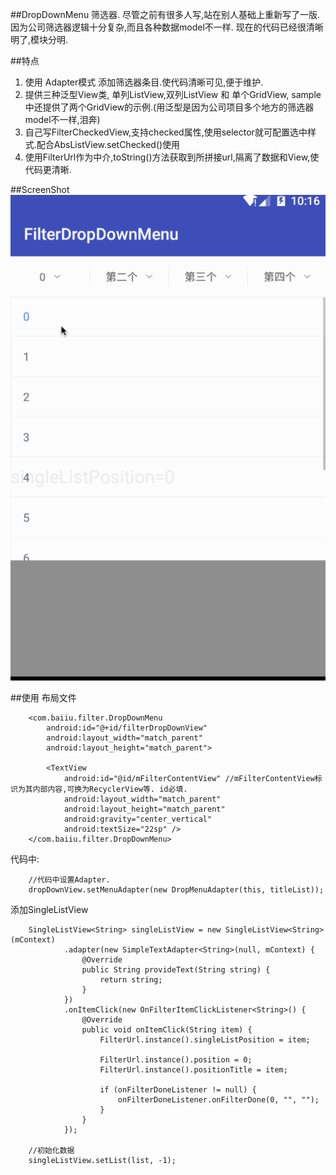 ##DropDownMenu
筛选器. 尽管之前有很多人写,站在别人基础上重新写了一版.因为公司筛选器逻辑十分复杂,而且各种数据model不一样.
现在的代码已经很清晰明了,模块分明.

##特点
1. 使用 Adapter模式 添加筛选器条目.使代码清晰可见,便于维护.
2. 提供三种泛型View类, 单列ListView,双列ListView 和 单个GridView, sample中还提供了两个GridView的示例.(用泛型是因为公司项目多个地方的筛选器model不一样,泪奔)
3. 自己写FilterCheckedView,支持checked属性,使用selector就可配置选中样式.配合AbsListView.setChecked()使用
4. 使用FilterUrl作为中介,toString()方法获取到所拼接url,隔离了数据和View,使代码更清晰.

##ScreenShot
![DropDownMenu](images/dropDownMenu.gif "Gif Example")



##使用
布局文件
```
    <com.baiiu.filter.DropDownMenu
        android:id="@+id/filterDropDownView"
        android:layout_width="match_parent"
        android:layout_height="match_parent">

        <TextView
            android:id="@id/mFilterContentView" //mFilterContentView标识为其内部内容,可换为RecyclerView等. id必填.
            android:layout_width="match_parent"
            android:layout_height="match_parent"
            android:gravity="center_vertical"
            android:textSize="22sp" />
    </com.baiiu.filter.DropDownMenu>
```

代码中:
```
    //代码中设置Adapter.
    dropDownView.setMenuAdapter(new DropMenuAdapter(this, titleList));
```

添加SingleListView
```
    SingleListView<String> singleListView = new SingleListView<String>(mContext)
            .adapter(new SimpleTextAdapter<String>(null, mContext) {
                @Override
                public String provideText(String string) {
                    return string;
                }
            })
            .onItemClick(new OnFilterItemClickListener<String>() {
                @Override
                public void onItemClick(String item) {
                    FilterUrl.instance().singleListPosition = item;

                    FilterUrl.instance().position = 0;
                    FilterUrl.instance().positionTitle = item;

                    if (onFilterDoneListener != null) {
                        onFilterDoneListener.onFilterDone(0, "", "");
                    }
                }
            });
            
    //初始化数据
    singleListView.setList(list, -1);
```




